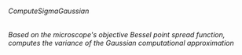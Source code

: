 ###### ComputeSigmaGaussian
######  Based on the microscope's objective Bessel point spread function, computes the variance of the Gaussian computational approximation 
